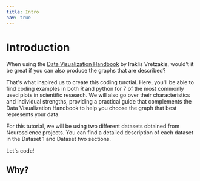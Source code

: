 ```yaml
---
title: Intro
nav: true
---
```


# Introduction

When using the [Data Visualization Handbook](resources/DataVizHandbook_IV.pdf) by Iraklis Vretzakis, would't it be great if you can also produce the graphs that are described?

That's what inspired us to create this coding turotial. Here, you'll be able to find coding examples in both R and python for 7 of the most commonly used plots in scientific research. We will also go over their characteristics and individual strengths, providing a practical guide that complements the Data Visualization Handbook to help you choose the graph that best represents your data. 

For this tutorial, we will be using two different datasets obtained from Neuroscience projects. You can find a detailed description of each dataset in the Dataset 1 and Dataset two sections. 

Let's code!

## Why?

